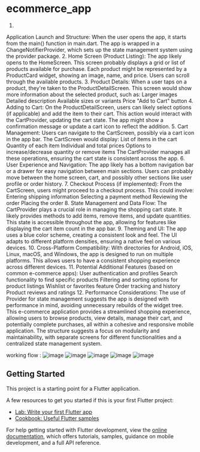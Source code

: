 # ecommerce_app

1.
Application Launch and Structure:
When the user opens the app, it starts from the main() function in main.dart. The app is wrapped in a ChangeNotifierProvider, which sets up the state management system using the provider package.
2.
Home Screen (Product Listing):
The app likely opens to the HomeScreen.
This screen probably displays a grid or list of products available for purchase.
Each product might be represented by a ProductCard widget, showing an image, name, and price.
Users can scroll through the available products.
3.
Product Details:
When a user taps on a product, they're taken to the ProductDetailScreen.
This screen would show more information about the selected product, such as:
Larger images
Detailed description
Available sizes or variants
Price
"Add to Cart" button
4.
Adding to Cart:
On the ProductDetailScreen, users can likely select options (if applicable) and add the item to their cart.
This action would interact with the CartProvider, updating the cart state.
The app might show a confirmation message or update a cart icon to reflect the addition.
5.
Cart Management:
Users can navigate to the CartScreen, possibly via a cart icon in the app bar.
The CartScreen would display:
List of items in the cart
Quantity of each item
Individual and total prices
Options to increase/decrease quantity or remove items
The CartProvider manages all these operations, ensuring the cart state is consistent across the app.
6.
User Experience and Navigation:
The app likely has a bottom navigation bar or a drawer for easy navigation between main sections.
Users can probably move between the home screen, cart, and possibly other sections like user profile or order history.
7.
Checkout Process (if implemented):
From the CartScreen, users might proceed to a checkout process.
This could involve:
Entering shipping information
Selecting a payment method
Reviewing the order
Placing the order
8.
State Management and Data Flow:
The CartProvider plays a crucial role in managing the shopping cart state.
It likely provides methods to add items, remove items, and update quantities.
This state is accessible throughout the app, allowing for features like displaying the cart item count in the app bar.
9.
Theming and UI:
The app uses a blue color scheme, creating a consistent look and feel.
The UI adapts to different platform densities, ensuring a native feel on various devices.
10.
Cross-Platform Compatibility:
With directories for Android, iOS, Linux, macOS, and Windows, the app is designed to run on multiple platforms.
This allows users to have a consistent shopping experience across different devices.
11.
Potential Additional Features (based on common e-commerce apps):
User authentication and profiles
Search functionality to find specific products
Filtering and sorting options for product listings
Wishlist or favorites feature
Order tracking and history
Product reviews and ratings
12.
Performance Considerations:
The use of Provider for state management suggests the app is designed with performance in mind, avoiding unnecessary rebuilds of the widget tree.
This e-commerce application provides a streamlined shopping experience, allowing users to browse products, view details, manage their cart, and potentially complete purchases, all within a cohesive and responsive mobile application. The structure suggests a focus on modularity and maintainability, with separate screens for different functionalities and a centralized state management system.


working flow :
![image](https://github.com/user-attachments/assets/d8e14a43-6b01-4772-966c-9523976e115b)
![image](https://github.com/user-attachments/assets/2b3fcd0d-3659-4413-a0f4-51753a6edbb1)
![image](https://github.com/user-attachments/assets/22f81a50-c1f0-4d9f-968d-88cd2e0e3972)
![image](https://github.com/user-attachments/assets/2cf8935d-6b82-414b-9e4e-2c9bdbd552ff)
![image](https://github.com/user-attachments/assets/32bd8e99-514d-4ff6-a055-90c0f9eaedf3)


## Getting Started

This project is a starting point for a Flutter application.

A few resources to get you started if this is your first Flutter project:

- [Lab: Write your first Flutter app](https://docs.flutter.dev/get-started/codelab)
- [Cookbook: Useful Flutter samples](https://docs.flutter.dev/cookbook)

For help getting started with Flutter development, view the
[online documentation](https://docs.flutter.dev/), which offers tutorials,
samples, guidance on mobile development, and a full API reference.

